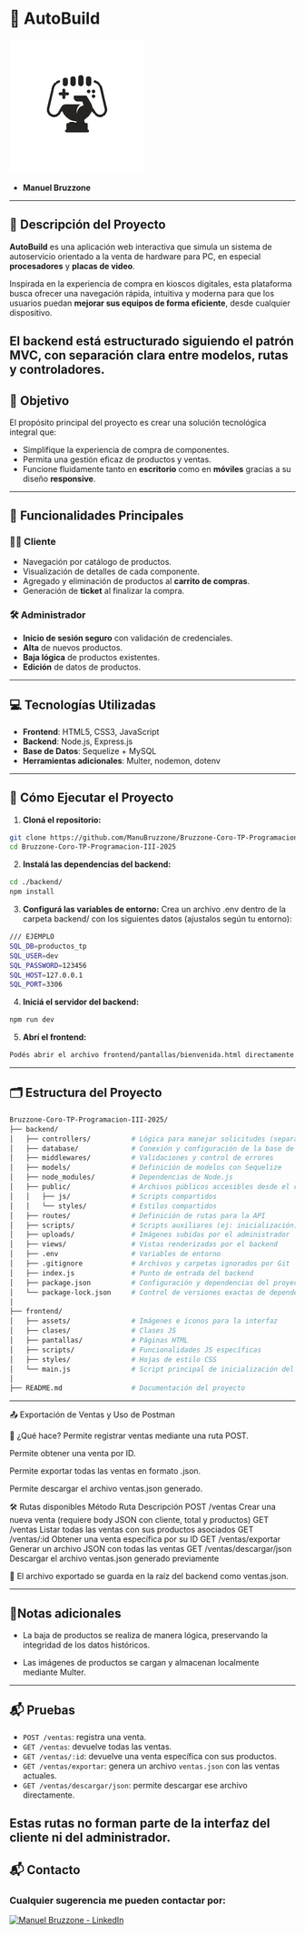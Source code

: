 # 🛒 AutoBuild

![Vista previa de AutoBuild](./frontend/assets/logo_pagina_editada.png)

- **Manuel Bruzzone**

---

## 📌 Descripción del Proyecto

**AutoBuild** es una aplicación web interactiva que simula un sistema de autoservicio orientado a la venta de hardware para PC, en especial **procesadores** y **placas de video**.

Inspirada en la experiencia de compra en kioscos digitales, esta plataforma busca ofrecer una navegación rápida, intuitiva y moderna para que los usuarios puedan **mejorar sus equipos de forma eficiente**, desde cualquier dispositivo.

El backend está estructurado siguiendo el patrón MVC, con separación clara entre modelos, rutas y controladores.
---

## 🎯 Objetivo

El propósito principal del proyecto es crear una solución tecnológica integral que:

- Simplifique la experiencia de compra de componentes.
- Permita una gestión eficaz de productos y ventas.
- Funcione fluidamente tanto en **escritorio** como en **móviles** gracias a su diseño **responsive**.

---

## 🧩 Funcionalidades Principales

### 👨‍💻 Cliente

- Navegación por catálogo de productos.
- Visualización de detalles de cada componente.
- Agregado y eliminación de productos al **carrito de compras**.
- Generación de **ticket** al finalizar la compra.

### 🛠️ Administrador
- **Inicio de sesión seguro** con validación de credenciales.
- **Alta** de nuevos productos.
- **Baja lógica** de productos existentes.
- **Edición** de datos de productos.

---

## 💻 Tecnologías Utilizadas

- **Frontend**: HTML5, CSS3, JavaScript 
- **Backend**: Node.js, Express.js  
- **Base de Datos**: Sequelize + MySQL
- **Herramientas adicionales**: Multer, nodemon, dotenv

---


## 🚀 Cómo Ejecutar el Proyecto

1. **Cloná el repositorio:**

```bash
git clone https://github.com/ManuBruzzone/Bruzzone-Coro-TP-Programacion-III-2025
cd Bruzzone-Coro-TP-Programacion-III-2025
```

2. **Instalá las dependencias del backend:**
```bash
cd ./backend/
npm install
```

3. **Configurá las variables de entorno:**
Crea un archivo .env dentro de la carpeta backend/ con los siguientes datos (ajustalos según tu entorno):
```bash
/// EJEMPLO
SQL_DB=productos_tp
SQL_USER=dev
SQL_PASSWORD=123456
SQL_HOST=127.0.0.1
SQL_PORT=3306
```

4. **Iniciá el servidor del backend:**
```bash
npm run dev
```

5. **Abrí el frontend:**
```bash
Podés abrir el archivo frontend/pantallas/bienvenida.html directamente en el navegador, o usar una extensión como Live Server en VS Code para una mejor experienc
```
---
## 🗂️ Estructura del Proyecto

```bash
Bruzzone-Coro-TP-Programacion-III-2025/
├── backend/
│   ├── controllers/          # Lógica para manejar solicitudes (separación en controladores - patrón MVC)
│   ├── database/             # Conexión y configuración de la base de datos
│   ├── middlewares/          # Validaciones y control de errores
│   ├── models/               # Definición de modelos con Sequelize
│   ├── node_modules/         # Dependencias de Node.js
│   ├── public/               # Archivos públicos accesibles desde el cliente
│   │   ├── js/               # Scripts compartidos
│   │   └── styles/           # Estilos compartidos
│   ├── routes/               # Definición de rutas para la API
│   ├── scripts/              # Scripts auxiliares (ej: inicialización)
│   ├── uploads/              # Imágenes subidas por el administrador
│   ├── views/                # Vistas renderizadas por el backend
│   ├── .env                  # Variables de entorno
│   ├── .gitignore            # Archivos y carpetas ignorados por Git
│   ├── index.js              # Punto de entrada del backend
│   ├── package.json          # Configuración y dependencias del proyecto
│   └── package-lock.json     # Control de versiones exactas de dependencias
│
├── frontend/
│   ├── assets/               # Imágenes e íconos para la interfaz
│   ├── clases/               # Clases JS
│   ├── pantallas/            # Páginas HTML
│   ├── scripts/              # Funcionalidades JS específicas
│   ├── styles/               # Hojas de estilo CSS
│   └── main.js               # Script principal de inicialización del frontend
│
├── README.md                 # Documentación del proyecto

```
---
📤 Exportación de Ventas y Uso de Postman

📌 ¿Qué hace?
Permite registrar ventas mediante una ruta POST.

Permite obtener una venta por ID.

Permite exportar todas las ventas en formato .json.

Permite descargar el archivo ventas.json generado.

🛠️ Rutas disponibles
Método	Ruta	Descripción
POST	/ventas	Crear una nueva venta (requiere body JSON con cliente, total y productos)
GET	/ventas	Listar todas las ventas con sus productos asociados
GET	/ventas/:id	Obtener una venta específica por su ID
GET	/ventas/exportar	Generar un archivo JSON con todas las ventas
GET	/ventas/descargar/json	Descargar el archivo ventas.json generado previamente

📁 El archivo exportado se guarda en la raíz del backend como ventas.json.


---
## 📎Notas adicionales
- La baja de productos se realiza de manera lógica, preservando la integridad de los datos  históricos.

- Las imágenes de productos se cargan y almacenan localmente mediante Multer.
---
## 📬 Pruebas

- `POST /ventas`: registra una venta.
- `GET /ventas`: devuelve todas las ventas.
- `GET /ventas/:id`: devuelve una venta específica con sus productos.
- `GET /ventas/exportar`: genera un archivo `ventas.json` con las ventas actuales.
- `GET /ventas/descargar/json`: permite descargar ese archivo directamente.

Estas rutas no forman parte de la interfaz del cliente ni del administrador.
---
## 📬 Contacto
### Cualquier sugerencia me pueden contactar por:
[![Manuel Bruzzone - LinkedIn](https://img.shields.io/badge/Manuel%20Bruzzone-LinkedIn-blue?logo=linkedin)](https://www.linkedin.com/in/manuelbruzzone/)